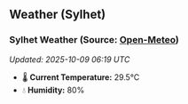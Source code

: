 ## Weather (Sylhet)

<!-- WEATHER-START -->
### Sylhet Weather (Source: [Open-Meteo](https://open-meteo.com))
_Updated: 2025-10-09 06:19 UTC_
* 🌡️ **Current Temperature:** 29.5°C
* 💧 **Humidity:** 80%
<!-- WEATHER-END -->








































